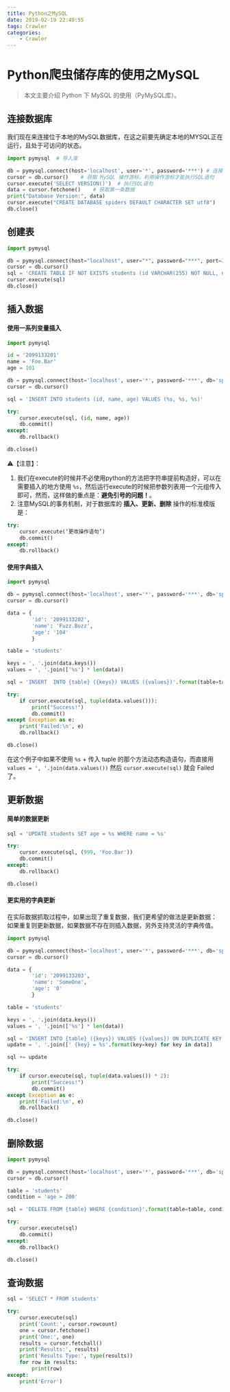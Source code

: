```yaml
---
title: Python之MySQL
date: 2019-02-19 22:49:55
tags: Crawler
categories:
	- Crawler
---
```


# Python爬虫储存库的使用之MySQL

> 本文主要介绍 Python 下 MySQL 的使用（PyMySQL库）。



## 连接数据库

我们现在来连接位于本地的MySQL数据库，在这之前要先确定本地的MYSQL正在运行，且处于可访问的状态。

```python
import pymysql  # 导入库

db = pymysql.connect(host='localhost', user='*', password='***') # 连接数据库，还可以传入 port = 整数值 来指定端口，这里使用默认值（3306）。
cursor = db.cursor()    # 获取 MySQL 操作游标，利用操作游标才能执行SQL语句
cursor.execute('SELECT VERSION()')  # 执行SQL语句
data = cursor.fetchone()    # 获取第一条数据
print("Database Version:", data)
cursor.execute("CREATE DATABASE spiders DEFAULT CHARACTER SET utf8")    # 新建一个用来爬虫的数据库
db.close()
```

## 创建表

```python
import pymysql

db = pymysql.connect(host="localhost", user="*", password="***", port=3306, db='spiders')    # 直接连接到刚才新建的数据库
cursor = db.cursor()
sql = 'CREATE TABLE IF NOT EXISTS students (id VARCHAR(255) NOT NULL, name VARCHAR(255) NOT NULL, age INT NOT NULL, PRIMARY KEY (id))'
cursor.execute(sql)
db.close()
```

## 插入数据

#### 使用一系列变量插入

```python
import pymysql

id = '2099133201'
name = 'Foo.Bar'
age = 101

db = pymysql.connect(host='localhost', user='*', password='***', db='spiders')
cursor = db.cursor()

sql = 'INSERT INTO students (id, name, age) VALUES (%s, %s, %s)'

try:
    cursor.execute(sql, (id, name, age))
    db.commit()
except:
    db.rollback()

db.close()
```

⚠️【注意】：
1. 我们在execute的时候并不必使用python的方法把字符串提前构造好，可以在需要插入的地方使用 `%s`，然后运行execute的时候把参数列表用一个元组传入即可，然而，这样做的重点是：**避免引号的问题！**。
2. 注意MySQL的事务机制，对于数据库的 **插入、更新、删除** 操作的标准模版是：

```python
try:
    cursor.execute(‘更改操作语句’)
    db.commit()
except:
    db.rollback()
```

#### 使用字典插入

```python
import pymysql

db = pymysql.connect(host='localhost', user='*', password='***', db='spiders')
cursor = db.cursor()

data = {
        'id': '2099133202',
        'name': 'Fuzz.Buzz',
        'age': '104'
        }

table = 'students'

keys = ', '.join(data.keys())
values = ', '.join(['%s'] * len(data))

sql = 'INSERT  INTO {table} ({keys}) VALUES ({values})'.format(table=table, keys=keys, values=values)

try:
    if cursor.execute(sql, tuple(data.values())):
        print("Success!")
        db.commit()
except Exception as e:
    print('Failed:\n', e)
    db.rollback()

db.close()
```

在这个例子中如果不使用 `%s` + 传入 tuple 的那个方法动态构造语句，而直接用 `values = ', '.join(data.values())` 然后 `cursor.execute(sql)` 就会 Failed 了。

## 更新数据

#### 简单的数据更新

```python
sql = 'UPDATE students SET age = %s WHERE name = %s'

try:
    cursor.execute(sql, (999, 'Foo.Bar'))
    db.commit()
except:
    db.rollback()

db.close()
```

#### 更实用的字典更新

在实际数据抓取过程中，如果出现了重复数据，我们更希望的做法是更新数据：
如果重复则更新数据，如果数据不存在则插入数据，另外支持灵活的字典传值。

```python
import pymysql

db = pymysql.connect(host='localhost', user='*', password='***', db='spiders')
cursor = db.cursor()

data = {
        'id': '2099133203',
        'name': 'SomeOne',
        'age': '0'
        }

table = 'students'

keys = ', '.join(data.keys())
values = ', '.join(['%s'] * len(data))

sql = 'INSERT INTO {table} ({keys}) VALUES ({values}) ON DUPLICATE KEY UPDATE'.format(table=table, keys=keys, values=values)
update = ', '.join([' {key} = %s'.format(key=key) for key in data])

sql += update

try:
    if cursor.execute(sql, tuple(data.values()) * 2):
        print("Success!")
        db.commit()
except Exception as e:
    print('Failed:\n', e)
    db.rollback()

db.close()
```

## 删除数据

```python
import pymysql

db = pymysql.connect(host='localhost', user='*', password='***', db='spiders')
cursor = db.cursor()

table = 'students'
condition = 'age > 200'

sql = 'DELETE FROM {table} WHERE {condition}'.format(table=table, condition=condition)

try:
    cursor.execute(sql)
    db.commit()
except:
    db.rollback()

db.close()
```

## 查询数据

```python
sql = 'SELECT * FROM students'

try:
    cursor.execute(sql)
    print('Count:', cursor.rowcount)
    one = cursor.fetchone()
    print('One:', one)
    results = cursor.fetchall()
    print('Results:', results)
    print('Results Type:', type(results))
    for row in results:
        print(row)
except:
    print('Error')
```